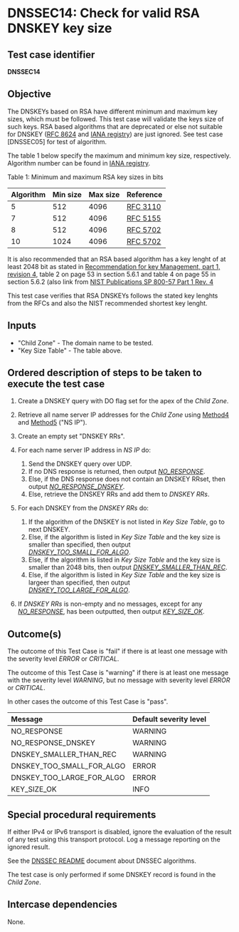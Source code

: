 # DNSSEC14: Check for valid RSA DNSKEY key size

## Test case identifier
**DNSSEC14**

## Objective

The DNSKEYs based on RSA have different minimum and maximum key sizes,
which must be followed. This test case will validate the keys size of 
such keys. RSA based algorithms that are deprecated or else not suitable 
for DNSKEY ([RFC 8624] and [IANA registry]) are just ignored. See test 
case [DNSSEC05] for test of algorithm.

The table 1 below specify the maximum and minimum key size, 
respectively. Algorithm number can be found in [IANA registry].

Table 1: Minimum and maximum RSA key sizes in bits

Algorithm | Min size  | Max size | Reference
:---------|:----------|:---------|:----------------
5         | 512       | 4096     | [RFC 3110]
7         | 512       | 4096     | [RFC 5155]
8         | 512       | 4096     | [RFC 5702]
10        | 1024      | 4096     | [RFC 5702]

It is also recommended that an RSA based algorithm has a key lenght 
of at least 2048 bit as stated in [Recommendation for key Management, 
part 1, revision 4], table 2 on page 53 in section 5.6.1 and table 4 
on page 55 in section 5.6.2 (also link from [NIST Publications 
SP 800-57 Part 1 Rev. 4]

This test case verifies that RSA DNSKEYs follows the stated key lenghts
from the RFCs and also the NIST recommended shortest key lenght.

## Inputs

* "Child Zone" - The domain name to be tested. 
* "Key Size Table" - The table above. 

## Ordered description of steps to be taken to execute the test case

1. Create a DNSKEY query with DO flag set for the apex of the
   *Child Zone*.

2. Retrieve all name server IP addresses for the
   *Child Zone* using [Method4] and [Method5] ("NS IP").

3. Create an empty set "DNSKEY RRs".

4. For each name server IP address in *NS IP* do:

   1. Send the DNSKEY query over UDP.
   2. If no DNS response is returned, then output *[NO_RESPONSE]*.
   3. Else, if the DNS response does not contain an DNSKEY RRset,
      then output *[NO_RESPONSE_DNSKEY]*.
   4. Else, retrieve the DNSKEY RRs and add them to *DNSKEY RRs*.

5. For each DNSKEY from the *DNSKEY RRs* do:
   1. If the algorithm of the DNSKEY is not listed in *Key Size 
      Table*, go to next DNSKEY.
   2. Else, if the algorithm is listed in *Key Size Table* and the
      key size is smaller than specified, then output 
      *[DNSKEY_TOO_SMALL_FOR_ALGO]*.
   3. Else, if the algorithm is listed in *Key Size Table* and the
      key size is smaller than 2048 bits, then output
      *[DNSKEY_SMALLER_THAN_REC]*.
   3. Else, if the algorithm is listed in *Key Size Table* and the
      key size is largeer than specified, then output 
      *[DNSKEY_TOO_LARGE_FOR_ALGO]*.

6. If *DNSKEY RRs* is non-empty and no messages, except for any
   *[NO_RESPONSE]*, has been outputted, then output 
   *[KEY_SIZE_OK]*.      


## Outcome(s)

The outcome of this Test Case is "fail" if there is at least one message
with the severity level *ERROR* or *CRITICAL*.

The outcome of this Test Case is "warning" if there is at least one message
with the severity level *WARNING*, but no message with severity level
*ERROR* or *CRITICAL*.

In other cases the outcome of this Test Case is "pass".

Message                       | Default severity level
:-----------------------------|:-----------------------------------
NO_RESPONSE                   | WARNING
NO_RESPONSE_DNSKEY            | WARNING
DNSKEY_SMALLER_THAN_REC       | WARNING
DNSKEY_TOO_SMALL_FOR_ALGO     | ERROR
DNSKEY_TOO_LARGE_FOR_ALGO     | ERROR
KEY_SIZE_OK                   | INFO


## Special procedural requirements

If either IPv4 or IPv6 transport is disabled, ignore the evaluation of the
result of any test using this transport protocol. Log a message reporting
on the ignored result.

See the [DNSSEC README] document about DNSSEC algorithms.

The test case is only performed if some DNSKEY record is found in the
*Child Zone*.


## Intercase dependencies

None.

[IANA registry]:                             https://www.iana.org/assignments/dns-sec-alg-numbers/dns-sec-alg-numbers.xml
[NIST Publications SP 800-57 Part 1 Rev. 4]: https://csrc.nist.gov/publications/detail/sp/800-57-part-1/rev-4/final
[RFC 3110]:                                  https://tools.ietf.org/html/rfc3110
[RFC 5155]:                                  https://tools.ietf.org/html/rfc5155
[RFC 5702]:                                  https://tools.ietf.org/html/rfc5702#section-2
[RFC 8624]:                                  https://www.rfc-editor.org/rfc/rfc8624.html#section-3.1
[Recommendation for key Management, part 1, revision 4]: https://nvlpubs.nist.gov/nistpubs/SpecialPublications/NIST.SP.800-57pt1r4.pdf

[Method4]:                   ../Methods.md#method-4-obtain-glue-address-records-from-parent
[Method5]:                   ../Methods.md#method-5-obtain-the-name-server-address-records-from-child

[DNSSEC README]:             ./README.md
[NO_RESPONSE]:               #outcomes
[NO_RESPONSE_DNSKEY]:        #outcomes
[DNSKEY_SMALLER_THAN_REC]:   #outcomes
[DNSKEY_TOO_SMALL_FOR_ALGO]: #outcomes
[DNSKEY_TOO_LARGE_FOR_ALGO]: #outcomes
[KEY_SIZE_OK]:               #outcomes


